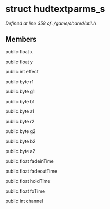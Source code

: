 # struct hudtextparms_s

*Defined at line 358 of ./game/shared/util.h*

## Members

public float x

public float y

public int effect

public byte r1

public byte g1

public byte b1

public byte a1

public byte r2

public byte g2

public byte b2

public byte a2

public float fadeinTime

public float fadeoutTime

public float holdTime

public float fxTime

public int channel



